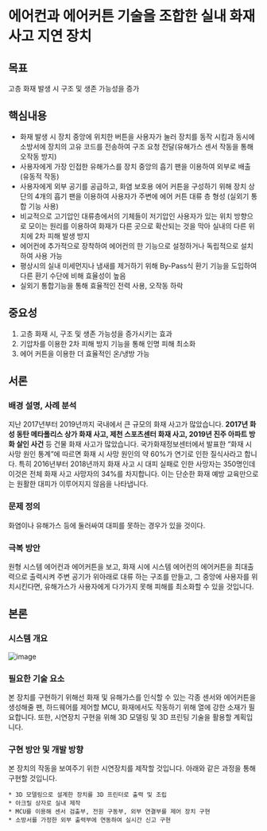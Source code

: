 # 에어컨과 에어커튼 기술을 조합한 실내 화재 사고 지연 장치

## 목표
고층 화재 발생 시 구조 및 생존 가능성을 증가

## 핵심내용
* 화재 발생 시 장치 중앙에 위치한 버튼을 사용자가 눌러 장치를 동작 시킴과 동시에 소방서에 장치의 고유 코드를 전송하여 구조 요청 전달(유해가스 센서 작동을 통해 오작동 방지)
* 사용자에게 가장 인접한 유해가스를 장치 중앙의 흡기 팬을 이용하여 외부로 배출 (유동적 작동)
* 사용자에게 외부 공기를 공급하고, 화염 보호용 에어 커튼을 구성하기 위해 장치 상단의 4개의 흡기 팬을 이용하여 사용자가 주변에 에어 커튼 대류 층 형성 (실외기 통합 기능 사용)
* 비교적으로 고기압인 대류층에서의 기체들이 저기압인 사용자가 있는 위치 방향으로 모이는 원리를 이용하여 화재가 다른 곳으로 확산되는 것을 막아 실내의 다른 위치에 2차 피해 발생 방지
* 에어컨에 추가적으로 장착하여 에어컨의 한 기능으로 설정하거나 독립적으로 설치하여 사용 가능
* 평상시의 실내 미세먼지나 냄새를 제거하기 위해 By-Pass식 환기 기능을 도입하여 다른 환기 수단에 비해 효율성이 높음
* 실외기 통합기능을 통해 효율적인 전력 사용, 오작동 하락

## 중요성
1. 고층 화재 시, 구조 및 생존 가능성을 증가시키는 효과
2. 기압차를 이용한 2차 피해 방지 기능을 통해 인명 피해 최소화
3. 에어 커튼을 이용한 더 효율적인 온/냉방 가능

## 서론
### 배경 설명, 사례 분석
지난 2017년부터 2019년까지 국내에서 큰 규모의 화재 사고가 많았습니다. **2017년 화성 동탄 메타폴리스 상가 화재 사고, 제천 스포츠센터 화재 사고, 2019년 진주 아파트 방화 살인 사건** 등 건물 화재 사고가 많았습니다.
국가화재정보센터에서 발표한 “화재 시 사망 원인 통계”에 따르면 화재 시 사망 원인의 약 60%가 연기로 인한 질식사라고 합니다. 특히 2016년부터 2018년까지 화재 사고 시 대피 실패로 인한 사망자는 350명인데 이것은 전체 화재 사고 사망자의 34%를 차지합니다. 이는 단순한 화재 예방 교육만으로는 원활한 대피가 이루어지지 않음을 나타냅니다.

### 문제 정의
화염이나 유해가스 등에 둘러싸여 대피를 못하는 경우가 있을 것이다.

### 극복 방안
원형 시스템 에어컨과 에어커튼을 보고, 화재 시에 시스템 에어컨의 에어커튼을 최대출력으로 출력시켜 주변 공기가 위아래로 대류 하는 구조를 만들고, 그 중앙에 사용자를 위치시킨다면, 유해가스가 사용자에게 다가가지 못해 피해를 최소화할 수 있을 것입니다.

## 본론
### 시스템 개요
![image](https://user-images.githubusercontent.com/51695816/138585088-083f2f33-d50c-4ebf-812a-86a3754b45b9.png)

### 필요한 기술 요소
본 장치를 구현하기 위해선 화재 및 유해가스를 인식할 수 있는 각종 센서와 에어커튼을 생성해줄 팬, 하드웨어를 제어할 MCU, 화재에서도 작동하기 위해 열에 강한 소재가 필요합니다. 또한, 시연장치 구현을 위해 3D 모델링 및 3D 프린팅 기술을 활용할 계획입니다.

### 구현 방안 및 개발 방향
본 장치의 작동을 보여주기 위한 시연장치를 제작할 것입니다. 아래와 같은 과정을 통해 구현할 것입니다.
```
* 3D 모델링으로 설계한 장치를 3D 프린터로 출력 및 조립
* 아크릴 상자로 실내 제작
* MCU를 이용해 센서 검출부, 전원 구동부, 외부 연결부를 제어 장치 구현
* 소방서를 가정한 외부 출력부에 연동하여 실시간 신고 구현
```
